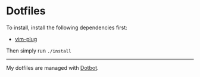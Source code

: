 Dotfiles
=================

To install, install the following dependencies first:
- [vim-plug](https://github.com/junegunn/vim-plug)

Then simply run `./install`


---
My dotfiles are managed with [Dotbot](https://github.com/anishathalye/dotbot).

